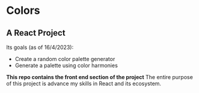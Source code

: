# Colors
## A React Project
Its goals (as of 16/4/2023):
- Create a random color palette generator 
- Generate a palette using color harmonies 


**This repo contains the front end section of the project**
The entire purpose of this project is advance my skills in React and its ecosystem.
